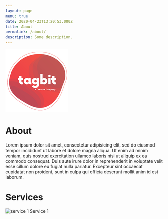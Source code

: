 ```yaml
---
layout: page
menu: true
date: 2020-04-23T13:20:53.000Z
title: About
permalink: /about/
description: Some description.
---
```

<img src="/assets/img/logo-tagbit.png" alt="Tagbit" width="200">

<h1 class="gradient-text">About</h1>

Lorem ipsum dolor sit amet, consectetur adipisicing elit, sed do eiusmod tempor incididunt ut labore et dolore magna aliqua. Ut enim ad minim veniam, quis nostrud exercitation ullamco laboris nisi ut aliquip ex ea commodo
consequat. Duis aute irure dolor in reprehenderit in voluptate velit esse
cillum dolore eu fugiat nulla pariatur. Excepteur sint occaecat cupidatat non
proident, sunt in culpa qui officia deserunt mollit anim id est laborum.

<div class="service-row">
 <h1 class="gradient-text">Services</h1>
 <div class="about-row">
   <div class="service-box">
      <img src="{{site.baseurl}}/assets/icons/icon-1.png" alt="service 1"/>
      <span class="service-text">Service 1</span>
   </div>
</div>
